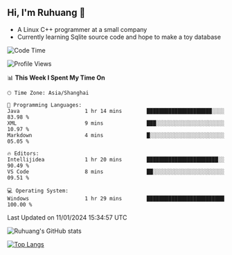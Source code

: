## Hi, I'm Ruhuang 👋

- A Linux C++ programmer at a small company
- Currently learning Sqlite source code and hope to make a toy database

<!--START_SECTION:waka-->
![Code Time](http://img.shields.io/badge/Code%20Time-57%20hrs-blue)

![Profile Views](http://img.shields.io/badge/Profile%20Views-0-blue)

📊 **This Week I Spent My Time On** 

```text
🕑︎ Time Zone: Asia/Shanghai

💬 Programming Languages: 
Java                     1 hr 14 mins        █████████████████████░░░░   83.98 % 
XML                      9 mins              ███░░░░░░░░░░░░░░░░░░░░░░   10.97 % 
Markdown                 4 mins              █░░░░░░░░░░░░░░░░░░░░░░░░   05.05 % 

🔥 Editors: 
Intellijidea             1 hr 20 mins        ███████████████████████░░   90.49 % 
VS Code                  8 mins              ██░░░░░░░░░░░░░░░░░░░░░░░   09.51 % 

💻 Operating System: 
Windows                  1 hr 29 mins        █████████████████████████   100.00 % 
```


 Last Updated on 11/01/2024 15:34:57 UTC
<!--END_SECTION:waka-->

![Ruhuang's GitHub stats](https://github-readme-stats.vercel.app/api?username=ruhuang2001&count_private=true&hide_title=true&show_icons=true&theme=vue)

[![Top Langs](https://github-readme-stats.vercel.app/api/top-langs/?username=ruhuang2001&layout=compact)](https://github.com/anuraghazra/github-readme-stats)
